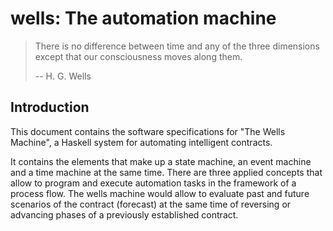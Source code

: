 # wells: The automation machine

>There is no difference between time and any of the three dimensions except that our consciousness moves along them.
>
>-- H. G. Wells

## Introduction

This document contains the software specifications for "The Wells Machine", a Haskell system for automating intelligent contracts.

It contains the elements that make up a state machine, an event machine and a time machine at the same time. There are three applied concepts that allow to program and execute automation tasks in the framework of a process flow. The wells machine would allow to evaluate past and future scenarios of the contract (forecast) at the same time of reversing or advancing phases of a previously established contract.
